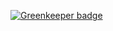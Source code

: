 

[![Greenkeeper badge](https://badges.greenkeeper.io/josephluck/packman.svg?token=6cf99d9e162793e97005831a78bfe9357937d61cf0965c6fc770ff10936e7845&ts=1498236455919)](https://greenkeeper.io/)